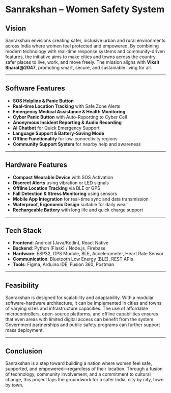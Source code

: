 # Sanrakshan – Women Safety System

## Vision
Sanrakshan envisions creating safer, inclusive urban and rural environments across India where women feel protected and empowered. By combining modern technology with real-time response systems and community-driven features, the initiative aims to make cities and towns across the country safer places to live, work, and move freely. The mission aligns with **Viksit Bharat@2047**, promoting smart, secure, and sustainable living for all.

---

## Software Features
- **SOS Helpline & Panic Button**  
- **Real-time Location Tracking** with Safe Zone Alerts  
- **Emergency Medical Assistance & Health Monitoring**  
- **Cyber Panic Button** with Auto-Reporting to Cyber Cell  
- **Anonymous Incident Reporting & Audio Recording**  
- **AI Chatbot** for Quick Emergency Support  
- **Language Support & Battery-Saving Mode**  
- **Offline Functionality** for low-connectivity regions  
- **Community Support System** for nearby help and awareness  

---

## Hardware Features
- **Compact Wearable Device** with SOS Activation  
- **Discreet Alerts** using vibration or LED signals  
- **Offline Location Tracking** via BLE or GPS  
- **Fall Detection & Stress Monitoring** using sensors  
- **Mobile App Integration** for real-time sync and data transmission  
- **Waterproof, Ergonomic Design** suitable for daily wear  
- **Rechargeable Battery** with long life and quick charge support  

---

## Tech Stack
- **Frontend**: Android (Java/Kotlin), React Native  
- **Backend**: Python (Flask) / Node.js, Firebase  
- **Hardware**: ESP32, GPS Module, BLE, Accelerometer, Heart Rate Sensor  
- **Communication**: Bluetooth Low Energy (BLE), REST APIs  
- **Tools**: Figma, Arduino IDE, Fusion 360, Postman  

---

## Feasibility
Sanrakshan is designed for scalability and adaptability. With a modular software-hardware architecture, it can be implemented in cities and towns of varying sizes and infrastructure capacities. The use of affordable microcontrollers, open-source platforms, and offline capabilities ensures that even areas with limited digital access can benefit from the system. Government partnerships and public safety programs can further support mass deployment.

---

## Conclusion
Sanrakshan is a step toward building a nation where women feel safe, supported, and empowered—regardless of their location. Through a fusion of technology, community involvement, and a commitment to cultural change, this project lays the groundwork for a safer India, city by city, town by town.
